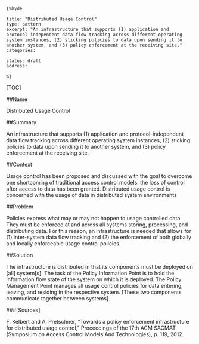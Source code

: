     {%hyde

    title: "Distributed Usage Control"
    type: pattern
    excerpt: "An infrastructure that supports (1) application and protocol-independent data flow tracking across different operating system instances, (2) sticking policies to data upon sending it to another system, and (3) policy enforcement at the receiving site."
    categories:
        - 
    status: draft
    address:

    %}

[TOC]


##Name
<!--Primary name the pattern is known by.-->

Distributed Usage Control

<!--###[Also Known As]-->
<!-- All other names the pattern is known by.-->



##Summary
<!-- One short paragraph summarising the pattern.-->

An infrastructure that supports (1) application and protocol-independent data flow tracking across different operating system instances, (2) sticking policies to data upon sending it to another system, and (3) policy enforcement at the receiving site.

##Context
<!-- The situations in which the pattern may apply.-->

Usage control has been proposed and discussed with the goal to overcome one shortcoming of traditional access control models: the loss of control after access to data has been granted. Distributed usage control is concerned with the usage of data in distributed system environments

##Problem
<!-- The problem a pattern addresses, including a list of forces describing why a problem might be difficult to solve.-->

Policies express what may or may not happen to usage controlled data. They must be enforced at and across all systems storing, processing, and distributing data. For this reason, an infrastructure is needed that allows for (1) inter-system data flow tracking and (2) the enforcement of both globally and locally enforceable usage control policies.

##Solution
<!-- A concise description of how the pattern addresses the problem.-->

The infrastructure is distributed in that its components must be deployed on [all] system[s]. The task of the Policy Information Point is to hold the information flow state of the system on which it is deployed. The Policy Management Point manages all usage control policies for data entering, leaving, and residing in the respective system. [These two components communicate together between systems].

<!--###[Structure]-->
<!--A detailed specification of the structural aspects of the pattern. A class diagram if applicable.-->



<!--###[Implementation]-->
<!--Guidelines for implementing the pattern; code fragments; suggested PETS; policy fragments.-->



<!--##Consequences-->
<!--The advantages (benefits) and disadvantages (liabilities) of applying the pattern.-->



<!--###[Constraints]-->
<!-- limitations as a consequence of applying the pattern.-->



<!--##Examples-->
<!--Motivational example to see how the pattern is applied.-->



<!--###[Known Uses]-->
<!-- Pointers to various applications of the pattern.-->



<!--##See Also-->
<!-- Any pointers to relevant information, not contained in the subfields below.-->



<!--###[Related Patterns]-->
<!-- Supporting and conflicting patterns-->



###[Sources]
<!-- References to the original source of the pattern.-->

F. Kelbert and A. Pretschner, “Towards a policy enforcement infrastructure for distributed usage control,” Proceedings of the 17th ACM SACMAT (Symposium on Access Control Models And Technologies), p. 119, 2012.

<!--##General Comments-->
<!-- Separate discussion on the pattern.-->



<!--##Categories-->
<!-- Placeholder for future agreed upon categories as per collaboration's evaluation.-->

<!--##Tags-->
<!-- User definable descriptors for additional correlation.-->




